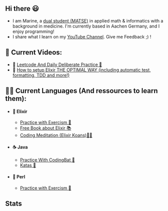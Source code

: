 ## Hi there 😃
- I am Marine, a [dual student (MATSE)](https://www.rwth-aachen.de/cms/root/Die-RWTH/Arbeiten-an-der-RWTH/Berufsausbildung/Ausbildungsberufe/~vsa/Math-techn-Softwareentwickler/) in applied math & informatics with a background in medicine. I'm currently based in Aachen Germany, and I enjoy programming! 
- I share what I learn on my [YouTube Channel](https://www.youtube.com/@marineraimbault).
 Give me Feedback ;) ! 
 
## 📌 Current Videos: 
- 🎥 [Leetcode And Daily Deliberate Practice 🚀](https://youtu.be/R1nzSq1Dzzg?feature=shared)
- 🎥 [How to setup Elixir THE OPTIMAL WAY (including automatic test, formatting, TDD and more!)](https://www.youtube.com/watch?v=nPUbQJAPnQA)

## 👨‍💻 Current Languages (And ressources to learn them):
- #### 🌱 Elixir
  - [Practice with Exercism 💪](https://exercism.org/tracks/elixir/concepts)
  - [Free Book about Elixir 📚](https://www.syncfusion.com/succinctly-free-ebooks/elixir-succinctly)
  - [Coding Meditation (Elixir Koans)🧘‍♂️](https://github.com/elixirkoans/elixir-koans)
- #### ☕ Java
  - [Practice With CodingBat 💪](https://codingbat.com/java)
  - [Katas 🥋](https://kata-log.rocks/game-of-life-kata)
 
- #### 🐪 Perl
  - [Practice with Exercism 💪](https://exercism.org/tracks/perl5)  

## Stats
<!--
[![Top Langs](https://github-readme-stats.vercel.app/api/top-langs/?username=marine-raimbault)](https://github.com/marine-raimbault/github-readme-stats)
-->
<!--
- **Problem Solving and Algorithms**
  - [France IOI (Competitive Programming)](http://www.france-ioi.org/user/perso.php?sLogin=marine-raimbault)

- **Python**
  - [100 Projects with the 100 Days Python Challenge](https://github.com/marine-raimbault/-Day18-Intermediate-Turtle-the-Graphical-User-Interface-GUI-)
  - [Data Analysis with Python](https://platform-ui.topcoder.com/learn/freeCodeCamp/data-analysis-with-python/data-analysis-with-python-course/introduction-to-data-analysis)

- **C++**
  - [RWTH Course: Einführung in die Programmierung in C++ (in German)](https://www.stce.rwth-aachen.de/teaching/winter-semester-2020-21/einfuhrung-in-die-programmierung-mit-c)

- **JavaScript**
  - [JavaScript Algorithms and Data Structures](https://www.freecodecamp.org/learn/javascript-algorithms-and-data-structures/)


Here are some ideas to get you started:

- 🔭 I’m currently working on ...
- 🌱 I’m currently learning ...
- 👯 I’m looking to collaborate on ...
- 🤔 I’m looking for help with ...
- 💬 Ask me about ...
- 📫 How to reach me: ...
- 😄 Pronouns: ...
- ⚡ Fun fact: ...
-->
